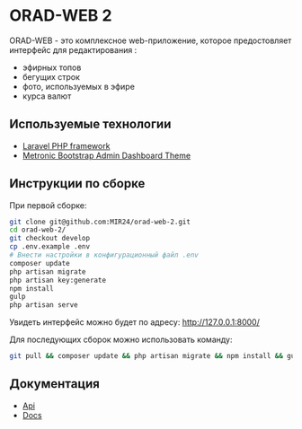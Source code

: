 ORAD-WEB 2
====

ORAD-WEB - это комплексное web-приложение, которое предостовляет интерфейс для редактирования :
- эфирных топов
- бегущих строк
- фото, используемых в эфире
- курса валют

## Используемые технологии

- [Laravel PHP framework](https://laravel.com/docs)
- [Metronic Bootstrap Admin Dashboard Theme](https://keenthemes.com/metronic/?page=docs)

## Инструкции по сборке

При первой сборке:
```bash
git clone git@github.com:MIR24/orad-web-2.git
cd orad-web-2/
git checkout develop
cp .env.example .env
# Внести настройки в конфигурационный файл .env
composer update
php artisan migrate
php artisan key:generate
npm install
gulp
php artisan serve
```
Увидеть интерфейс можно будет по адресу:
http://127.0.0.1:8000/

Для последующих сборок можно использовать команду:
```bash
git pull && composer update && php artisan migrate && npm install && gulp
```

## Документация

- [Api](https://oradweb2.docs.apiary.io/)
- [Docs](https://orad-web-2-docs.readthedocs.io)
